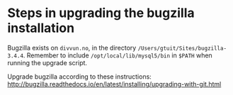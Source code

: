 # Steps in upgrading the bugzilla installation

Bugzilla exists on `divvun.no`, in the directory
`/Users/gtuit/Sites/bugzilla-3.4.4`. Remember to include
`/opt/local/lib/mysql5/bin` in `$PATH` when running the upgrade script.

Upgrade bugzilla according to these instructions:
http://bugzilla.readthedocs.io/en/latest/installing/upgrading-with-git.html
